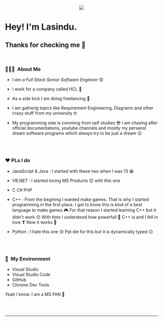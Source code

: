 <center>
<img src="https://avatars0.githubusercontent.com/u/59259108?s=400&u=9041a88a1477be1791ba08bc292585309863e7ad&v=4">
</center>

<h1> Hey! I'm Lasindu.</h1>
<h2>Thanks for checking me 💖</h2>

<br />

<h3> 👨🏻‍💻 &nbsp;About Me </h3>

- _I am a Full Stack Senior Software Engineer_ 😍

- I work for a company called HCL 💙

- As a side kick I am doing freelancing 💼

- I am gatherig topics like Requirement Engineering, Diagrams and other crazy stuff from my university 🤓

- My programming side is comming from self studies 😎 I am chasing after official documentations, youtube channels and mostly my persanol dream software programs which always try to be just a dream 😐

<br/>
<br/>

<h3>❤ PLs I do</h3>

- JavaScript & Java : I started with these two when I was 13 😁

- VB.NET : I started loving MS Products 😊 with this one

- C C# PHP

- C++ : From the begining I wanted make games. That is why I started programming in the first place. I got to know this is kind of a best language to make games 🎮 For that reason I started learning C++ but it didn't work 😐 With time I understood how powerfull 💪 C++ is and I fell in love ❣ Now it works 💞

- Python : I hate this one 😒 Ppl die for this but it is dynamically typed 😕

<br/>
<br/>

<h3> 🌱 &nbsp;My Environment</h3>

- Visual Studio
- Visual Studio Code
- GitHub
- Chrome Dev Tools

Yeah I know. I am a MS FAN 🤩

<br />
<br />

<hr />

